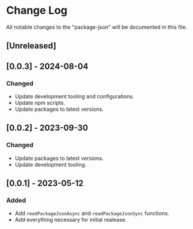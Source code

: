 # Change Log

All notable changes to the "package-json" will be documented in this file.

## [Unreleased]

## [0.0.3] - 2024-08-04

### Changed

- Update development tooling and configurations.
- Update npm scripts.
- Update packages to latest versions.

## [0.0.2] - 2023-09-30

### Changed

- Update packages to latest versions.
- Update development tooling.

## [0.0.1] - 2023-05-12

### Added

- Add `readPackageJsonAsync` and `readPackageJsonSync` functions.
- Add everything necessary for initial realease.

<!--
See: https://common-changelog.org/

## [0.0.1] - 2023-01-01

### Changed

### Added

### Removed

### Fixed
-->
